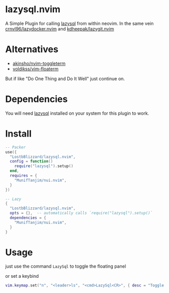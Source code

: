# lazysql.nvim 

A Simple Plugin for calling [lazysql](https://github.com/jorgerojas26/lazysql) from within neovim.
In the same vein [crnvl96/lazydocker.nvim](https://github.com/crnvl96/lazydocker.nvim/tree/main) and [kdheepak/lazygit.nvim](https://github.com/kdheepak/lazygit.nvim)

# Alternatives

- [akinsho/nvim-toggleterm](https://github.com/akinsho/nvim-toggleterm.lua#custom-terminals)
- [voldikss/vim-floaterm](https://github.com/voldikss/vim-floaterm)

But if like "Do One Thing and Do It Well" just continue on.

# Dependencies

You will need [lazysql](https://github.com/jorgerojas26/lazysql) installed on your system for this plugin to work.

# Install

```lua
-- Packer
use({
  "LostbBlizzard/lazysql.nvim",
  config = function()
    require("lazysql").setup()
  end,
  requires = {
    "MunifTanjim/nui.nvim",
  }
})

-- Lazy
{
  "LostbBlizzard/lazysql.nvim",
  opts = {},  -- automatically calls `require("lazysql").setup()`
  dependencies = {
    "MunifTanjim/nui.nvim",
  }
}
```

# Usage

just use the command `LazySql` to toggle the floating panel

or set a keybind


```lua
vim.keymap.set("n", "<leader>ls", "<cmd>LazySql<CR>", { desc = "Toggle LazySql", noremap = true, silent = true })
```
